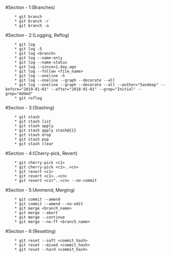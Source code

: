 #Section - 1:(Branches)
```
    * git branch
    * git branch -r
    * git branch -a
```
#Section - 2:(Logging, Reflog)
```
    * git log
    * git log -5
    * git log <branch>
    * git log --name-only
    * git log --name-status
    * git log --since=1.day.ago
    * git log --follow <file_name>
    * git log --oneline -5
    * git log --oneline --graph --decorate --all
    * git log --oneline --graph --decorate --all --author="Sandeep" --before="2019-01-01" --after="2018-01-01" --grep="Initial" --grep="Added"
    * git reflog
```
#Section - 3:(Stashing)
```
    * git stash
    * git stash list
    * git stash apply
    * git stash apply stash@{1}
    * git stash drop
    * git stash pop
    * git stash clear
```
#Section - 4:(Cherry-pick, Revert)
```
    * git cherry-pick <c1>
    * git cherry-pick <c1>..<cn>
    * git revert <c1>
    * git revert <c1>..<cn>
    * git revert <c1>^..<cn> --no-commit
```
#Section - 5:(Ammend, Merging)
```
    * git commit --amend
    * git commit --amend --no-edit
    * git merge <branch_name>
    * git merge --abort
    * git merge --continue
    * git merge --no-ff <branch_name>
```
#Section - 6:(Resetting)
```
    * git reset --soft <commit_hash>
    * git reset --mixed <commit_hash>
    * git reset --hard <commit_hash>
```
